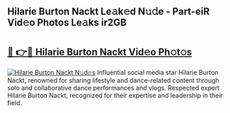 ## Hilarie Burton Nackt Le𝚊k𝚎d N𝚞𝚍e - Part-eiR Vid𝚎o Photos Le𝚊ks ir2GB

# <h2><a href="http://fb5h7b.evod.top/?m=Hilarie+Burton+Nackt">🔗 👉🔴 Hilarie Burton Nackt Vid𝚎o Ph𝚘t𝚘s</a></h2>

[![Hilarie Burton Nackt N𝚞d𝚎s](https://i.imgur.com/8V9OHl7.gif)](http://fb5h7b.evod.top/?m=Hilarie+Burton+Nackt)
Influential social media star Hilarie Burton Nackt, renowned for sharing lifestyle and dance-related content through solo and collaborative dance performances and vlogs. Respected expert Hilarie Burton Nackt, recognized for their expertise and leadership in their field. 
